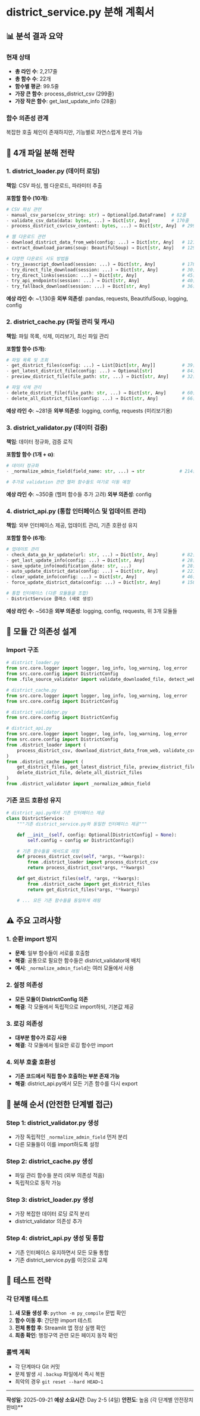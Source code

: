 # district_service.py 분해 계획서

## 📊 분석 결과 요약

### 현재 상태
- **총 라인 수**: 2,217줄
- **총 함수 수**: 22개
- **함수별 평균**: 99.5줄
- **가장 큰 함수**: process_district_csv (299줄)
- **가장 작은 함수**: get_last_update_info (28줄)

### 함수 의존성 관계
복잡한 호출 체인이 존재하지만, 기능별로 자연스럽게 분리 가능

## 🎯 4개 파일 분해 전략

### 1. district_loader.py (데이터 로딩)
**책임**: CSV 파싱, 웹 다운로드, 파라미터 추출

**포함할 함수 (10개)**:
```python
# CSV 파싱 관련
- manual_csv_parse(csv_string: str) → Optional[pd.DataFrame]  # 82줄
- validate_csv_data(data: bytes, ...) → Dict[str, Any]        # 170줄
- process_district_csv(csv_content: bytes, ...) → Dict[str, Any]  # 299줄

# 웹 다운로드 관련
- download_district_data_from_web(config: ...) → Dict[str, Any]   # 121줄
- extract_download_params(soup: BeautifulSoup) → Dict[str, Any]   # 129줄

# 다양한 다운로드 시도 방법들
- try_javascript_download(session: ...) → Dict[str, Any]          # 178줄
- try_direct_file_download(session: ...) → Dict[str, Any]         # 30줄
- try_direct_links(session: ...) → Dict[str, Any]                 # 45줄
- try_api_endpoints(session: ...) → Dict[str, Any]                # 40줄
- try_fallback_download(session: ...) → Dict[str, Any]            # 36줄
```

**예상 라인 수**: ~1,130줄
**외부 의존성**: pandas, requests, BeautifulSoup, logging, config

### 2. district_cache.py (파일 관리 및 캐시)
**책임**: 파일 목록, 삭제, 미리보기, 최신 파일 관리

**포함할 함수 (5개)**:
```python
# 파일 목록 및 조회
- get_district_files(config: ...) → List[Dict[str, Any]]          # 39줄
- get_latest_district_file(config: ...) → Optional[str]           # 84줄
- preview_district_file(file_path: str, ...) → Dict[str, Any]     # 32줄

# 파일 삭제 관리
- delete_district_file(file_path: str, ...) → Dict[str, Any]      # 60줄
- delete_all_district_files(config: ...) → Dict[str, Any]         # 66줄
```

**예상 라인 수**: ~281줄
**외부 의존성**: logging, config, requests (미리보기용)

### 3. district_validator.py (데이터 검증)
**책임**: 데이터 정규화, 검증 로직

**포함할 함수 (1개 + α)**:
```python
# 데이터 정규화
- _normalize_admin_field(field_name: str, ...) → str             # 214줄

# 추가로 validation 관련 헬퍼 함수들도 여기로 이동 예정
```

**예상 라인 수**: ~350줄 (헬퍼 함수들 추가 고려)
**외부 의존성**: config

### 4. district_api.py (통합 인터페이스 및 업데이트 관리)
**책임**: 외부 인터페이스 제공, 업데이트 관리, 기존 호환성 유지

**포함할 함수 (6개)**:
```python
# 업데이트 관리
- check_data_go_kr_update(url: str, ...) → Dict[str, Any]         # 82줄
- get_last_update_info(config: ...) → Dict[str, Any]              # 28줄
- save_update_info(modification_date: str, ...)                   # 28줄
- auto_update_district_data(config: ...) → Dict[str, Any]         # 221줄
- clear_update_info(config: ...) → Dict[str, Any]                 # 46줄
- force_update_district_data(config: ...) → Dict[str, Any]        # 158줄

# 통합 인터페이스 (다른 모듈들을 조합)
- DistrictService 클래스 (새로 생성)
```

**예상 라인 수**: ~563줄
**외부 의존성**: logging, config, requests, 위 3개 모듈들

## 🔗 모듈 간 의존성 설계

### Import 구조
```python
# district_loader.py
from src.core.logger import logger, log_info, log_warning, log_error
from src.core.config import DistrictConfig
from .file_source_validator import validate_downloaded_file, detect_website_changes

# district_cache.py
from src.core.logger import logger, log_info, log_warning, log_error
from src.core.config import DistrictConfig

# district_validator.py
from src.core.config import DistrictConfig

# district_api.py
from src.core.logger import logger, log_info, log_warning, log_error
from src.core.config import DistrictConfig
from .district_loader import (
    process_district_csv, download_district_data_from_web, validate_csv_data
)
from .district_cache import (
    get_district_files, get_latest_district_file, preview_district_file,
    delete_district_file, delete_all_district_files
)
from .district_validator import _normalize_admin_field
```

### 기존 코드 호환성 유지
```python
# district_api.py에서 기존 인터페이스 제공
class DistrictService:
    """기존 district_service.py와 동일한 인터페이스 제공"""

    def __init__(self, config: Optional[DistrictConfig] = None):
        self.config = config or DistrictConfig()

    # 기존 함수들을 메서드로 래핑
    def process_district_csv(self, *args, **kwargs):
        from .district_loader import process_district_csv
        return process_district_csv(*args, **kwargs)

    def get_district_files(self, *args, **kwargs):
        from .district_cache import get_district_files
        return get_district_files(*args, **kwargs)

    # ... 모든 기존 함수들을 동일하게 래핑
```

## ⚠️ 주요 고려사항

### 1. 순환 import 방지
- **문제**: 일부 함수들이 서로를 호출함
- **해결**: 공통으로 필요한 함수들은 district_validator에 배치
- **예시**: `_normalize_admin_field`는 여러 모듈에서 사용

### 2. 설정 의존성
- **모든 모듈이 DistrictConfig 의존**
- **해결**: 각 모듈에서 독립적으로 import하되, 기본값 제공

### 3. 로깅 의존성
- **대부분 함수가 로깅 사용**
- **해결**: 각 모듈에서 필요한 로깅 함수만 import

### 4. 외부 호출 호환성
- **기존 코드에서 직접 함수 호출하는 부분 존재 가능**
- **해결**: district_api.py에서 모든 기존 함수를 다시 export

## 🎯 분해 순서 (안전한 단계별 접근)

### Step 1: district_validator.py 생성
- 가장 독립적인 `_normalize_admin_field` 먼저 분리
- 다른 모듈들이 이를 import하도록 설정

### Step 2: district_cache.py 생성
- 파일 관리 함수들 분리 (외부 의존성 적음)
- 독립적으로 동작 가능

### Step 3: district_loader.py 생성
- 가장 복잡한 데이터 로딩 로직 분리
- district_validator 의존성 추가

### Step 4: district_api.py 생성 및 통합
- 기존 인터페이스 유지하면서 모든 모듈 통합
- 기존 district_service.py를 이것으로 교체

## 🧪 테스트 전략

### 각 단계별 테스트
1. **새 모듈 생성 후**: `python -m py_compile` 문법 확인
2. **함수 이동 후**: 간단한 import 테스트
3. **전체 통합 후**: Streamlit 앱 정상 실행 확인
4. **최종 확인**: 행정구역 관련 모든 페이지 동작 확인

### 롤백 계획
- 각 단계마다 Git 커밋
- 문제 발생 시 `.backup` 파일에서 즉시 복원
- 최악의 경우 `git reset --hard HEAD~1`

---

**작성일**: 2025-09-21
**예상 소요시간**: Day 2-5 (4일)
**안전도**: 높음 (각 단계별 안전장치 완비)**